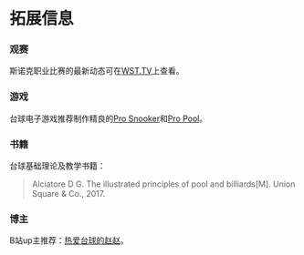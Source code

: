 # 拓展信息

### 观赛

斯诺克职业比赛的最新动态可在[WST.TV](https://www.wst.tv/matches/)上查看。

### 游戏

台球电子游戏推荐制作精良的[Pro Snooker](https://play.google.com/store/apps/details?id=com.iwaredesigns.prosnooker2012)和[Pro Pool](https://play.google.com/store/apps/details?id=com.iwaredesigns.propool2012)。

### 书籍

台球基础理论及教学书籍：

> Alciatore D G. The illustrated principles of pool and billiards[M]. Union Square & Co., 2017.

### 博主

B站up主推荐：[热爱台球的赵赵](https://space.bilibili.com/3493290970188184)。